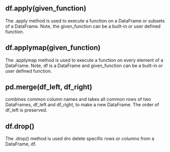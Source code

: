 ## df.apply(given_function)
The .apply method is used to execute a function on a DataFrame or subsets of a DataFrame. Note, the given_function can be a built-in or user defined function.


## df.applymap(given_function) 
The .applymap method is used to execute a function on every element of a DataFrame. Note, df is a DataFrame and given_function can be a built-in or user defined function.


## pd.merge(df_left, df_right)
combines common column names and takes all common rows of two DataFrames, df_left and df_right, to make a new DataFrame. The order of df_left is preserved. 

## df.drop()
The .drop() method is used dro delete specific rows or columns from a DataFrame, df.
